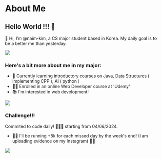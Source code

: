 <!-- my deployed vercel url for the Github  readme stats 
    https://github-readme-stats-naim-kims-projects.vercel.app/ -->
    
# About Me

## Hello World !!! 👋

👋 Hi, I’m @naim-kim, a CS major student based in Korea.
My daily goal is to be a better me than yesterday.
    
<source
    srcset="https://github-readme-stats-naim-kims-projects.vercel.app/api?username=naim-kim&show_icons=true)"
  />
  <img src="https://github-readme-stats-naim-kims-projects.vercel.app/api?username=naim-kim\&show_icons=true&theme=radical" />

### Here's a bit more about me in my major:

- 🌱 Currently learning introductory courses on Java, Data Structures ( implementing CPP ), AI ( python )
- 👩‍💻 Enrolled in an online Web Developer course at 'Udemy'
- 📚 I'm interested in web development!
<p>
<img align="center" src="https://github-readme-stats-naim-kims-projects.vercel.app/api/top-langs/?username=naim-kim&layout=compact&show_icons=true&theme=radical"/>
</p>

### Challenge!!!

Commited to code daily! 💪👨‍💻
starting from 04/06/2024.

- 🏃‍♀️ I'll be running +5k for each missed day by the week's end! (I am uploading evidence on my Instagram) 🏃‍♂
<p><img align="center" src="https://github-readme-streak-stats.herokuapp.com/?user=naim-kim&&show_icons=true&theme=radical" /></p>
